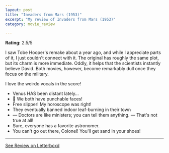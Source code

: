 ```yaml
---
layout: post
title: "Invaders from Mars (1953)"
excerpt: "My review of Invaders from Mars (1953)"
category: movie_review

---
```


**Rating:** 2.5/5

I saw Tobe Hooper's remake about a year ago, and while I appreciate parts of it, I just couldn't connect with it. The original has roughly the same plot, but its charm is more immediate. Oddly, it helps that the scientists instantly believe David. Both movies, however, become remarkably dull once they focus on the military.

I love the weirdo vocals in the score!

* Venus HAS been distant lately…
* 🎵 We both have punchable faces!
* Free slipper! My horoscope was right!
* They eventually banned indoor leaf-burning in their town
* — Doctors are like ministers; you can tell them anything. — That's not true at all!
* Sure, everyone has a favorite astronomer.
* You can't go out there, Colonel! You'll get sand in your shoes!

<hr>

[See Review on Letterboxd](https://boxd.it/977zxX)
